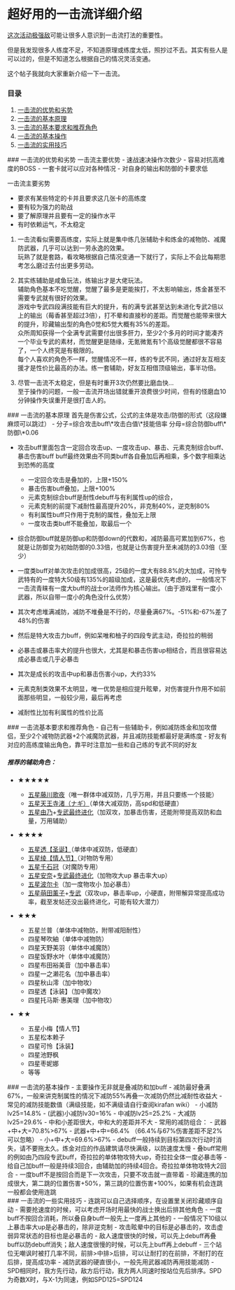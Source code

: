 <!--
title: 超好用的一击流详细介绍
author: 佐天涙子
lang: cn 
-->

# 超好用的一击流详细介绍

[这次活动](https://wiki.kirafan.moe/event/33)[极强敌](https://wiki.kirafan.moe/event/33-98)可能让很多人意识到一击流打法的重要性。

但是我发现很多人练度不足，不知道原理或练度太低，照抄过不去。其实有些人是可以过的，但是不知道怎么根据自己的情况灵活变通。

这个帖子我就向大家重新介绍一下一击流。


### 目录
 1. [一击流的优势和劣势](#proscons)
 1. [一击流的基本原理](#principle)
 1. [一击流的基本要求和推荐角色](#recommendation)
 1. [一击流的基本操作](#operation)
 1. [一击流的实用技巧](#tips)


<div id="proscons"></div>
### 一击流的优势和劣势
 一击流主要优势
 - 速战速决操作次数少
 - 容易对抗高难度的BOSS
 - 一套卡就可以应对各种情况
 - 对自身的输出和防御的卡要求低

一击流主要劣势
 - 要求有某些特定的卡并且要求这几张卡的高练度
 - 要有较为强力的助战
 - 要了解原理并且要有一定的操作水平
 - 有时依赖运气，不太稳定

1. 一击流看似需要高练度，实际上就是集中练几张辅助卡和炼金的减物防、减魔防武器，几乎可以达到一劳永逸的效果。  
玩熟了就是套路，看攻略根据自己情况变通一下就行了，实际上不会比每期思考怎么磨过去付出更多劳动。

1. 其实练辅助是咸鱼玩法，练输出才是大佬玩法。  
辅助角色基本不吃觉醒，觉醒了最多是更能挨打，不太影响输出，炼金甚至不需要专武就有很好的效果。  
游戏中专武四段满技能有巨大的提升，有的满专武甚至达到未进化专武2倍以上的输出（莓香甚至超过3倍），打不晕和直接秒的差距。而觉醒也能带来很大的提升，珍藏输出型的角色0觉和5觉大概有35%的差距。  
众所周知获得一个全满专武需要付出很多肝力，至少2个多月的时间才能凑齐一个毕业专武的素材，而觉醒更是随缘，无氪微氪有1个高级觉醒都很不容易了，一个人终究是有极限的。  
每个人喜欢的角色不一样，觉醒情况不一样，练的专武不同，通过好友互相支援才是性价比最高的办法。练一套辅助，好友互相借顶级输出，事半功倍。  


1. 尽管一击流不太稳定，但是有时重开3次仍然要比磨血快...  
至于操作的问题，一般一击流开场出错就重开浪费很少时间，但有的怪磨血10分钟操作失误重开是很打击人的。  


<div id="principle"></div>
### 一击流的基本原理
首先是伤害公式，公式的主体是攻击/防御的形式（这段嫌麻烦可以跳过）
- 分子=综合攻击buff\*攻击白值\*技能倍率
  分母=综合防御buff\*防御\*0.06

 - 攻击buff里面包含一定回合攻击up、一度攻击up、暴击、元素克制综合buff、暴击伤害buff
buff最终效果由不同类buff各自叠加后再相乘，多个数字相乘达到恐怖的高度
   - 一定回合攻击是叠加的，上限+150%
   - 暴击伤害buff叠加，上限+100%
   - 元素克制综合buff是耐性debuff与有利属性up的综合，
   - 元素克制的前提下减耐性最高提升20%，非克制40%，逆克制80%
   - 有利属性buff只作用于克制的属性，叠加无上限
   - 一度攻击类buff不能叠加，取最后一个


 - 综合防御buff就是防御up和防御down的代数和，减防最高可累加到67%，也就是让防御变为初始防御的0.33倍，也就是让伤害提升至未减防的3.03倍（至少）
 - 一度类buff对单次攻击的加成很高，25级的一度大有88.8%的大加成，可怜专武特有的一度特大50级有135%的超级加成，这是最优先考虑的， 一般情况下一击流青睐有一度大buff的战士or法师作为核心输出。（由于游戏里有一度小武器，所以自带一度小的角色没什么优势）
 - 其次考虑堆满减防，减防不堆叠是不行的，尽量叠满67%。-51%和-67%差了48%的伤害
 - 然后是特大攻击力buff，例如呆唯和柚子的四段专武主动，奇拉拉的稍弱
 - 必暴击或暴击率大的提升也很大，尤其是和暴击伤害up相结合，而且很容易达成必暴击或几乎必暴击
 - 其次是成长的攻击中up和暴击伤害小up，大约33%
 - 元素克制类效果不太明显，唯一优势是相应提升眩晕，对伤害提升作用不如前面那些明显，一般较少用，最后再考虑
 - 减耐性比加有利属性的性价比高


<div id="recommendation"></div>
### 一击流基本要求和推荐角色
 - 自己有一些辅助卡，例如减防炼金和加攻僧侣，至少2个减物防武器+2个减魔防武器，并且减防技能都最好是满练度
 - 好友有对应的高练度输出角色，靠平时注意加一些和自己练的专武不同的好友


##### 推荐的辅助角色：
 - ★★★★★
   - [五星藤川歌夜](https://wiki.kirafan.moe/chara/16012000)（唯一群体中减双防，几乎万用，并且只要练一个技能）
   - [五星天王寺渚（ナギ）](https://wiki.kirafan.moe/chara/13032000)（单体大减双防，高spd和低硬直）
   - [五星由乃](https://wiki.kirafan.moe/chara/10002000)+[专武最终进化](https://wiki.kirafan.moe/weapon/1000200)（加双攻，加暴击伤害，还能附带提高双防和血量，万用辅助）


 - ★★★★
   - [五星透【圣诞】](https://wiki.kirafan.moe/chara/13002010)（单体中减双防，低硬直）
   - [五星绫【情人节】](https://wiki.kirafan.moe/chara/14032000)（对物防专用）
   - [五星千石冠](https://wiki.kirafan.moe/chara/21012000)（对魔防专用）
   - [五星安奈](https://wiki.kirafan.moe/chara/18002000)+[专武最终进化](https://wiki.kirafan.moe/weapon/1800200)（加物攻大up 暴击率大up）
   - [五星波尔卡](https://wiki.kirafan.moe/chara/32032000)（加一度物攻小 加必暴击）
   - [五星萌田薰子](https://wiki.kirafan.moe/chara/24002000)+[专武](https://wiki.kirafan.moe/weapon/2400200)（双攻up，暴击率up，小硬直，附带解异常提高成功率，截至发帖还没出最终进化，可能有较大潜力）


 - ★★★
   - 五星兰普（单体中减物防，附带减阳耐性）
   - 四星琴吹紬（单体中减物防）
   - 四星天野美羽（单体中减魔防）
   - 四星饭野水叶（单体中减魔防）
   - 四星布田裕美音（加中暴击率）
   - 四星一之濑花名（加中暴击率）
   - 四星秋山澪（加中物攻）
   - 四星透【泳装】（加中魔攻）
   - 四星托马斯·惠美理（加中物攻）


 - ★★
   - 五星小梅【情人节】
   - 五星松本赖子
   - 四星可怜【泳装】
   - 四星池野枫
   - 四星枣妮娜
   - 等等


<div id="operation"></div>
### 一击流的基本操作
 - 主要操作无非就是叠减防和加buff
 - 减防最好叠满67%，一般来讲克制属性的情况下减防55%再叠一次减防仍然比减耐性收益大
 - 常见的减防技能数值（满级技能，如不满级请自行查阅kirafan wiki）
   - 小减防lv25=14.8%
   - (武器)小减防lv30=16%
   - 中减防lv25=25.2%
   - 大减防lv25=29.6%
 - 中和小差距很大，中和大的差距并不大
 - 常用的减防组合：
   - 武器+中+大=70.8%>67%
   - 武器+中+中=66.4% （66.4%与67%伤害差距不足2% 可以忽略）
   - 小+中+大=69.6%>67%
 - debuff一般持续到目标第四次行动时消失，请不要拖太久。炼金对应的作品建筑请尽快满级，以防速度太慢
 - 叠buff常用的例如由乃四段专武buff，奇拉拉的单体物攻特大up，奇拉拉全体一度必暴击等
 - 给自己加buff一般是持续3回合，由辅助加的持续4回合。奇拉拉单体物攻特大2回合
 - 一度buff不是按回合而是下一次攻击，只要不攻击就一直带着
 - 珍藏连携的加成很大，第二跳的位置伤害+50%，第三跳的位置伤害+100%，如果有机会连跳一般都会使用连跳


<div id="tips"></div>
### 一击流的一些实用技巧
 - 连跳可以自己选择顺序，在设置里关闭珍藏顺序自动
 - 需要抢速度的时候，可以考虑开场时用最快的战士换出后排其他角色
 - 一度buff不按回合消耗，所以叠自身buff一般先上一度再上其他的
 - 一般情况下10级以上暴击率大up是必暴击的，除非逆克制
 - 攻击眩晕中的目标是必暴击的，攻击虚弱异常状态的目标也是必暴击的
 - 敌人速度很快的时候，可以先上debuff再叠buff以防debuff消失；敌人速度很慢的时候，可以先上buff再上debuff
 - 三个站位无嘲讽时被打几率不同，前排>中排>后排，可以让耐打的在前排，不耐打的在后排，提高成功率
 - 减防武器的硬直很小，一般先用武器减防再用技能减防
 - SPD相同时，我方先行动，敌方后行动，我方两人同速时按站位先后排序。SPD为奇数X时，与X-1为同速，例如SPD125=SPD124


